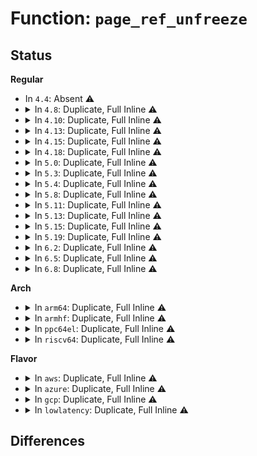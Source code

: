 # Function: <code>page_ref_unfreeze</code>

## Status
<b>Regular</b>
<ul>
<li>
In <code>4.4</code>: Absent ⚠️
</li>
<li>
<details>
<summary>In <code>4.8</code>: Duplicate, Full Inline ⚠️</summary>

**Collision:** Static Duplication

**Inline:** Full

**Transformation:** False

**Instances:**

```
In mm/vmscan.c (ffffffff811b8948)
Location: include/linux/page_ref.h:172
Inline: True
Inline callers:
  - mm/vmscan.c:remove_mapping
  - mm/vmscan.c:__remove_mapping
```
```
In mm/migrate.c (ffffffff81211b07)
Location: include/linux/page_ref.h:172
Inline: True
Inline callers:
  - mm/migrate.c:migrate_huge_page_move_mapping
  - mm/migrate.c:migrate_page_move_mapping
  - mm/migrate.c:migrate_page_move_mapping
```
```
In mm/khugepaged.c (ffffffff8121aec0)
Location: include/linux/page_ref.h:172
Inline: True
Inline callers:
  - mm/khugepaged.c:collapse_shmem
  - mm/khugepaged.c:collapse_shmem
  - mm/khugepaged.c:collapse_shmem
  - mm/khugepaged.c:collapse_shmem
```
</details>
</li>
<li>
<details>
<summary>In <code>4.10</code>: Duplicate, Full Inline ⚠️</summary>

**Collision:** Static Duplication

**Inline:** Full

**Transformation:** False

**Instances:**

```
In mm/vmscan.c (ffffffff811c8f78)
Location: include/linux/page_ref.h:172
Inline: True
Inline callers:
  - mm/vmscan.c:remove_mapping
  - mm/vmscan.c:__remove_mapping
```
```
In mm/migrate.c (ffffffff81223cd5)
Location: include/linux/page_ref.h:172
Inline: True
Inline callers:
  - mm/migrate.c:migrate_huge_page_move_mapping
  - mm/migrate.c:migrate_page_move_mapping
  - mm/migrate.c:migrate_page_move_mapping
```
```
In mm/khugepaged.c (ffffffff8122c830)
Location: include/linux/page_ref.h:172
Inline: True
Inline callers:
  - mm/khugepaged.c:collapse_shmem
  - mm/khugepaged.c:collapse_shmem
  - mm/khugepaged.c:collapse_shmem
  - mm/khugepaged.c:collapse_shmem
```
</details>
</li>
<li>
<details>
<summary>In <code>4.13</code>: Duplicate, Full Inline ⚠️</summary>

**Collision:** Static Duplication

**Inline:** Full

**Transformation:** False

**Instances:**

```
In mm/vmscan.c (ffffffff811d2daa)
Location: include/linux/page_ref.h:172
Inline: True
Inline callers:
  - mm/vmscan.c:shrink_page_list
  - mm/vmscan.c:remove_mapping
  - mm/vmscan.c:__remove_mapping
```
```
In mm/migrate.c (ffffffff81230c7e)
Location: include/linux/page_ref.h:172
Inline: True
Inline callers:
  - mm/migrate.c:migrate_misplaced_transhuge_page
  - mm/migrate.c:migrate_huge_page_move_mapping
  - mm/migrate.c:migrate_page_move_mapping
  - mm/migrate.c:migrate_page_move_mapping
```
```
In mm/khugepaged.c (ffffffff81239034)
Location: include/linux/page_ref.h:172
Inline: True
Inline callers:
  - mm/khugepaged.c:collapse_shmem
  - mm/khugepaged.c:collapse_shmem
  - mm/khugepaged.c:collapse_shmem
  - mm/khugepaged.c:collapse_shmem
```
</details>
</li>
<li>
<details>
<summary>In <code>4.15</code>: Duplicate, Full Inline ⚠️</summary>

**Collision:** Static Duplication

**Inline:** Full

**Transformation:** False

**Instances:**

```
In mm/vmscan.c (ffffffff811e8011)
Location: include/linux/page_ref.h:173
Inline: True
Inline callers:
  - mm/vmscan.c:shrink_page_list
  - mm/vmscan.c:remove_mapping
  - mm/vmscan.c:__remove_mapping
```
```
In mm/migrate.c (ffffffff8124e9d4)
Location: include/linux/page_ref.h:173
Inline: True
Inline callers:
  - mm/migrate.c:migrate_misplaced_transhuge_page
  - mm/migrate.c:migrate_huge_page_move_mapping
  - mm/migrate.c:migrate_page_move_mapping
  - mm/migrate.c:migrate_page_move_mapping
```
```
In mm/khugepaged.c (ffffffff81257736)
Location: include/linux/page_ref.h:173
Inline: True
Inline callers:
  - mm/khugepaged.c:collapse_shmem
  - mm/khugepaged.c:collapse_shmem
  - mm/khugepaged.c:collapse_shmem
  - mm/khugepaged.c:collapse_shmem
```
</details>
</li>
<li>
<details>
<summary>In <code>4.18</code>: Duplicate, Full Inline ⚠️</summary>

**Collision:** Static Duplication

**Inline:** Full

**Transformation:** False

**Instances:**

```
In mm/vmscan.c (ffffffff812094b7)
Location: include/linux/page_ref.h:173
Inline: True
Inline callers:
  - mm/vmscan.c:shrink_page_list
  - mm/vmscan.c:remove_mapping
  - mm/vmscan.c:__remove_mapping
```
```
In mm/migrate.c (ffffffff8127280a)
Location: include/linux/page_ref.h:173
Inline: True
Inline callers:
  - mm/migrate.c:migrate_misplaced_transhuge_page
  - mm/migrate.c:migrate_huge_page_move_mapping
  - mm/migrate.c:migrate_page_move_mapping
  - mm/migrate.c:migrate_page_move_mapping
```
```
In mm/huge_memory.c (ffffffff81278a2e)
Location: include/linux/page_ref.h:173
Inline: True
Inline callers:
  - mm/huge_memory.c:split_huge_page_to_list
```
```
In mm/khugepaged.c (ffffffff8127b89c)
Location: include/linux/page_ref.h:173
Inline: True
Inline callers:
  - mm/khugepaged.c:collapse_shmem
  - mm/khugepaged.c:collapse_shmem
  - mm/khugepaged.c:collapse_shmem
  - mm/khugepaged.c:collapse_shmem
```
</details>
</li>
<li>
<details>
<summary>In <code>5.0</code>: Duplicate, Full Inline ⚠️</summary>

**Collision:** Static Duplication

**Inline:** Full

**Transformation:** False

**Instances:**

```
In mm/vmscan.c (ffffffff8121c199)
Location: include/linux/page_ref.h:173
Inline: True
Inline callers:
  - mm/vmscan.c:shrink_page_list
  - mm/vmscan.c:remove_mapping
  - mm/vmscan.c:__remove_mapping
```
```
In mm/migrate.c (ffffffff81286dc2)
Location: include/linux/page_ref.h:173
Inline: True
Inline callers:
  - mm/migrate.c:migrate_misplaced_transhuge_page
  - mm/migrate.c:migrate_huge_page_move_mapping
  - mm/migrate.c:migrate_page_move_mapping
```
```
In mm/huge_memory.c (ffffffff8128d0de)
Location: include/linux/page_ref.h:173
Inline: True
Inline callers:
  - mm/huge_memory.c:split_huge_page_to_list
```
```
In mm/khugepaged.c (ffffffff8128fcaa)
Location: include/linux/page_ref.h:173
Inline: True
Inline callers:
  - mm/khugepaged.c:collapse_shmem
  - mm/khugepaged.c:collapse_shmem
```
</details>
</li>
<li>
<details>
<summary>In <code>5.3</code>: Duplicate, Full Inline ⚠️</summary>

**Collision:** Static Duplication

**Inline:** Full

**Transformation:** False

**Instances:**

```
In mm/vmscan.c (ffffffff8122bef0)
Location: include/linux/page_ref.h:173
Inline: True
Inline callers:
  - mm/vmscan.c:shrink_page_list
  - mm/vmscan.c:remove_mapping
  - mm/vmscan.c:__remove_mapping
```
```
In mm/ksm.c (ffffffff81292c08)
Location: include/linux/page_ref.h:173
Inline: True
Inline callers:
  - mm/ksm.c:reuse_ksm_page
```
```
In mm/migrate.c (ffffffff812a134f)
Location: include/linux/page_ref.h:173
Inline: True
Inline callers:
  - mm/migrate.c:migrate_misplaced_transhuge_page
  - mm/migrate.c:migrate_huge_page_move_mapping
  - mm/migrate.c:migrate_page_move_mapping
```
```
In mm/huge_memory.c (ffffffff812a23c0)
Location: include/linux/page_ref.h:173
Inline: True
Inline callers:
  - mm/huge_memory.c:__split_huge_page
```
```
In mm/khugepaged.c (ffffffff812aad46)
Location: include/linux/page_ref.h:173
Inline: True
Inline callers:
  - mm/khugepaged.c:collapse_shmem
  - mm/khugepaged.c:collapse_shmem
```
</details>
</li>
<li>
<details>
<summary>In <code>5.4</code>: Duplicate, Full Inline ⚠️</summary>

**Collision:** Static Duplication

**Inline:** Full

**Transformation:** False

**Instances:**

```
In mm/vmscan.c (ffffffff81239dba)
Location: include/linux/page_ref.h:173
Inline: True
Inline callers:
  - mm/vmscan.c:shrink_page_list
  - mm/vmscan.c:remove_mapping
  - mm/vmscan.c:__remove_mapping
```
```
In mm/ksm.c (ffffffff812a2988)
Location: include/linux/page_ref.h:173
Inline: True
Inline callers:
  - mm/ksm.c:reuse_ksm_page
```
```
In mm/migrate.c (ffffffff812b276f)
Location: include/linux/page_ref.h:173
Inline: True
Inline callers:
  - mm/migrate.c:migrate_misplaced_transhuge_page
  - mm/migrate.c:migrate_huge_page_move_mapping
  - mm/migrate.c:migrate_page_move_mapping
```
```
In mm/huge_memory.c (ffffffff812b38bd)
Location: include/linux/page_ref.h:173
Inline: True
Inline callers:
  - mm/huge_memory.c:__split_huge_page
```
```
In mm/khugepaged.c (ffffffff812bc317)
Location: include/linux/page_ref.h:173
Inline: True
Inline callers:
  - mm/khugepaged.c:collapse_file
  - mm/khugepaged.c:collapse_file
```
</details>
</li>
<li>
<details>
<summary>In <code>5.8</code>: Duplicate, Full Inline ⚠️</summary>

**Collision:** Static Duplication

**Inline:** Full

**Transformation:** False

**Instances:**

```
In mm/vmscan.c (ffffffff81266276)
Location: include/linux/page_ref.h:182
Inline: True
Inline callers:
  - mm/vmscan.c:shrink_page_list
  - mm/vmscan.c:remove_mapping
  - mm/vmscan.c:__remove_mapping
```
```
In mm/ksm.c (ffffffff812d7108)
Location: include/linux/page_ref.h:182
Inline: True
Inline callers:
  - mm/ksm.c:reuse_ksm_page
```
```
In mm/migrate.c (ffffffff812e7d0e)
Location: include/linux/page_ref.h:182
Inline: True
Inline callers:
  - mm/migrate.c:migrate_misplaced_transhuge_page
  - mm/migrate.c:migrate_huge_page_move_mapping
  - mm/migrate.c:migrate_page_move_mapping
```
```
In mm/huge_memory.c (ffffffff812e8905)
Location: include/linux/page_ref.h:182
Inline: True
Inline callers:
  - mm/huge_memory.c:__split_huge_page_tail
```
```
In mm/khugepaged.c (ffffffff812f1853)
Location: include/linux/page_ref.h:182
Inline: True
Inline callers:
  - mm/khugepaged.c:collapse_file
  - mm/khugepaged.c:collapse_file
```
</details>
</li>
<li>
<details>
<summary>In <code>5.11</code>: Duplicate, Full Inline ⚠️</summary>

**Collision:** Static Duplication

**Inline:** Full

**Transformation:** False

**Instances:**

```
In mm/vmscan.c (ffffffff81270c72)
Location: include/linux/page_ref.h:182
Inline: True
Inline callers:
  - mm/vmscan.c:shrink_page_list
  - mm/vmscan.c:remove_mapping
  - mm/vmscan.c:__remove_mapping
```
```
In mm/migrate.c (ffffffff812f30fa)
Location: include/linux/page_ref.h:182
Inline: True
Inline callers:
  - mm/migrate.c:migrate_misplaced_transhuge_page
  - mm/migrate.c:migrate_huge_page_move_mapping
  - mm/migrate.c:migrate_page_move_mapping
```
```
In mm/huge_memory.c (ffffffff812f3d20)
Location: include/linux/page_ref.h:182
Inline: True
```
```
In mm/khugepaged.c (ffffffff812fdda8)
Location: include/linux/page_ref.h:182
Inline: True
Inline callers:
  - mm/khugepaged.c:collapse_file
  - mm/khugepaged.c:collapse_file
```
</details>
</li>
<li>
<details>
<summary>In <code>5.13</code>: Duplicate, Full Inline ⚠️</summary>

**Collision:** Static Duplication

**Inline:** Full

**Transformation:** False

**Instances:**

```
In mm/vmscan.c (ffffffff8127575b)
Location: include/linux/page_ref.h:182
Inline: True
Inline callers:
  - mm/vmscan.c:shrink_page_list
  - mm/vmscan.c:remove_mapping
  - mm/vmscan.c:__remove_mapping
```
```
In mm/migrate.c (ffffffff812f9493)
Location: include/linux/page_ref.h:182
Inline: True
Inline callers:
  - mm/migrate.c:migrate_misplaced_transhuge_page
  - mm/migrate.c:migrate_huge_page_move_mapping
  - mm/migrate.c:migrate_page_move_mapping
```
```
In mm/huge_memory.c (ffffffff812fa180)
Location: include/linux/page_ref.h:182
Inline: True
```
```
In mm/khugepaged.c (ffffffff81304f17)
Location: include/linux/page_ref.h:182
Inline: True
Inline callers:
  - mm/khugepaged.c:collapse_file
  - mm/khugepaged.c:collapse_file
```
</details>
</li>
<li>
<details>
<summary>In <code>5.15</code>: Duplicate, Full Inline ⚠️</summary>

**Collision:** Static Duplication

**Inline:** Full

**Transformation:** False

**Instances:**

```
In mm/vmscan.c (ffffffff812b4bea)
Location: include/linux/page_ref.h:182
Inline: True
Inline callers:
  - mm/vmscan.c:remove_mapping
  - mm/vmscan.c:__remove_mapping
```
```
In mm/migrate.c (ffffffff81342a42)
Location: include/linux/page_ref.h:182
Inline: True
Inline callers:
  - mm/migrate.c:migrate_huge_page_move_mapping
  - mm/migrate.c:migrate_page_move_mapping
```
```
In mm/huge_memory.c (ffffffff81343ea0)
Location: include/linux/page_ref.h:182
Inline: True
```
```
In mm/khugepaged.c (ffffffff8134ecaa)
Location: include/linux/page_ref.h:182
Inline: True
Inline callers:
  - mm/khugepaged.c:collapse_file
  - mm/khugepaged.c:collapse_file
```
</details>
</li>
<li>
<details>
<summary>In <code>5.19</code>: Duplicate, Full Inline ⚠️</summary>

**Collision:** Static Duplication

**Inline:** Full

**Transformation:** False

**Instances:**

```
In mm/vmscan.c (ffffffff81313400)
Location: include/linux/page_ref.h:330
Inline: True
Inline callers:
  - mm/vmscan.c:remove_mapping
  - mm/vmscan.c:__remove_mapping
```
```
In mm/migrate.c (ffffffff813b4f49)
Location: include/linux/page_ref.h:330
Inline: True
Inline callers:
  - mm/migrate.c:migrate_huge_page_move_mapping
  - mm/migrate.c:folio_migrate_mapping
```
```
In mm/huge_memory.c (ffffffff813b9bbf)
Location: include/linux/page_ref.h:330
Inline: True
```
```
In mm/khugepaged.c (ffffffff813c58dc)
Location: include/linux/page_ref.h:330
Inline: True
Inline callers:
  - mm/khugepaged.c:collapse_file
  - mm/khugepaged.c:collapse_file
```
</details>
</li>
<li>
<details>
<summary>In <code>6.2</code>: Duplicate, Full Inline ⚠️</summary>

**Collision:** Static Duplication

**Inline:** Full

**Transformation:** False

**Instances:**

```
In mm/vmscan.c (ffffffff81386850)
Location: include/linux/page_ref.h:330
Inline: True
Inline callers:
  - mm/vmscan.c:remove_mapping
  - mm/vmscan.c:__remove_mapping
```
```
In mm/hugetlb.c (ffffffff81412b65)
Location: include/linux/page_ref.h:330
Inline: True
Inline callers:
  - mm/hugetlb.c:alloc_and_dissolve_hugetlb_folio
  - mm/hugetlb.c:alloc_huge_page_nodemask
  - mm/hugetlb.c:__remove_hugetlb_folio
```
```
In mm/migrate.c (ffffffff814340d1)
Location: include/linux/page_ref.h:330
Inline: True
Inline callers:
  - mm/migrate.c:migrate_huge_page_move_mapping
  - mm/migrate.c:folio_migrate_mapping
```
```
In mm/huge_memory.c (ffffffff8143c667)
Location: include/linux/page_ref.h:330
Inline: True
```
```
In mm/khugepaged.c (ffffffff8144a23f)
Location: include/linux/page_ref.h:330
Inline: True
Inline callers:
  - mm/khugepaged.c:collapse_file
  - mm/khugepaged.c:collapse_file
```
</details>
</li>
<li>
<details>
<summary>In <code>6.5</code>: Duplicate, Full Inline ⚠️</summary>

**Collision:** Static Duplication

**Inline:** Full

**Transformation:** False

**Instances:**

```
In mm/vmscan.c (ffffffff813b6ce0)
Location: include/linux/page_ref.h:330
Inline: True
Inline callers:
  - mm/vmscan.c:remove_mapping
  - mm/vmscan.c:__remove_mapping
```
```
In mm/hugetlb.c (ffffffff8143e04b)
Location: include/linux/page_ref.h:330
Inline: True
Inline callers:
  - mm/hugetlb.c:demote_free_hugetlb_folio
  - mm/hugetlb.c:alloc_hugetlb_folio
  - mm/hugetlb.c:alloc_and_dissolve_hugetlb_folio
  - mm/hugetlb.c:alloc_hugetlb_folio_nodemask
  - mm/hugetlb.c:__remove_hugetlb_folio
  - mm/hugetlb.c:dequeue_hugetlb_folio_nodemask
```
```
In mm/migrate.c (ffffffff81469a11)
Location: include/linux/page_ref.h:330
Inline: True
Inline callers:
  - mm/migrate.c:migrate_huge_page_move_mapping
  - mm/migrate.c:folio_migrate_mapping
```
```
In mm/huge_memory.c (ffffffff81471cad)
Location: include/linux/page_ref.h:330
Inline: True
```
</details>
</li>
<li>
<details>
<summary>In <code>6.8</code>: Duplicate, Full Inline ⚠️</summary>

**Collision:** Static Duplication

**Inline:** Full

**Transformation:** False

**Instances:**

```
In mm/vmscan.c (ffffffff813dfba0)
Location: include/linux/page_ref.h:330
Inline: True
Inline callers:
  - mm/vmscan.c:remove_mapping
  - mm/vmscan.c:__remove_mapping
```
```
In mm/hugetlb.c (ffffffff81477cdc)
Location: include/linux/page_ref.h:330
Inline: True
Inline callers:
  - mm/hugetlb.c:demote_free_hugetlb_folio
  - mm/hugetlb.c:alloc_hugetlb_folio
  - mm/hugetlb.c:alloc_and_dissolve_hugetlb_folio
  - mm/hugetlb.c:alloc_hugetlb_folio_nodemask
  - mm/hugetlb.c:__remove_hugetlb_folio
  - mm/hugetlb.c:dequeue_hugetlb_folio_nodemask
```
```
In mm/migrate.c (ffffffff81498982)
Location: include/linux/page_ref.h:330
Inline: True
Inline callers:
  - mm/migrate.c:migrate_huge_page_move_mapping
  - mm/migrate.c:folio_migrate_mapping
```
```
In mm/huge_memory.c (ffffffff814a243c)
Location: include/linux/page_ref.h:330
Inline: True
Inline callers:
  - mm/huge_memory.c:__split_huge_page
```
</details>
</li>
</ul>
<b>Arch</b>
<ul>
<li>
<details>
<summary>In <code>arm64</code>: Duplicate, Full Inline ⚠️</summary>

**Collision:** Static Duplication

**Inline:** Full

**Transformation:** False

**Instances:**

```
In mm/vmscan.c (ffff8000102caed8)
Location: include/linux/page_ref.h:173
Inline: True
Inline callers:
  - mm/vmscan.c:shrink_page_list
  - mm/vmscan.c:remove_mapping
  - mm/vmscan.c:__remove_mapping
```
```
In mm/ksm.c (ffff8000103423d8)
Location: include/linux/page_ref.h:173
Inline: True
Inline callers:
  - mm/ksm.c:reuse_ksm_page
```
```
In mm/migrate.c (ffff800010352fd0)
Location: include/linux/page_ref.h:173
Inline: True
Inline callers:
  - mm/migrate.c:migrate_misplaced_transhuge_page
  - mm/migrate.c:migrate_huge_page_move_mapping
  - mm/migrate.c:migrate_page_move_mapping
```
```
In mm/huge_memory.c (ffff80001035494c)
Location: include/linux/page_ref.h:173
Inline: True
Inline callers:
  - mm/huge_memory.c:__split_huge_page
```
```
In mm/khugepaged.c (ffff80001035d490)
Location: include/linux/page_ref.h:173
Inline: True
Inline callers:
  - mm/khugepaged.c:collapse_file
  - mm/khugepaged.c:collapse_file
```
</details>
</li>
<li>
<details>
<summary>In <code>armhf</code>: Duplicate, Full Inline ⚠️</summary>

**Collision:** Static Duplication

**Inline:** Full

**Transformation:** False

**Instances:**

```
In mm/vmscan.c (c04f5048)
Location: include/linux/page_ref.h:173
Inline: True
Inline callers:
  - mm/vmscan.c:shrink_page_list
  - mm/vmscan.c:remove_mapping
  - mm/vmscan.c:__remove_mapping
```
```
In mm/ksm.c (c0548130)
Location: include/linux/page_ref.h:173
Inline: True
Inline callers:
  - mm/ksm.c:reuse_ksm_page
```
```
In mm/migrate.c (c05526cc)
Location: include/linux/page_ref.h:173
Inline: True
Inline callers:
  - mm/migrate.c:migrate_huge_page_move_mapping
  - mm/migrate.c:migrate_page_move_mapping
```
</details>
</li>
<li>
<details>
<summary>In <code>ppc64el</code>: Duplicate, Full Inline ⚠️</summary>

**Collision:** Static Duplication

**Inline:** Full

**Transformation:** False

**Instances:**

```
In mm/vmscan.c (c00000000038783c)
Location: include/linux/page_ref.h:173
Inline: True
Inline callers:
  - mm/vmscan.c:shrink_page_list
  - mm/vmscan.c:remove_mapping
  - mm/vmscan.c:__remove_mapping
```
```
In mm/ksm.c (c00000000041fdc0)
Location: include/linux/page_ref.h:173
Inline: True
Inline callers:
  - mm/ksm.c:reuse_ksm_page
```
```
In mm/migrate.c (c000000000439b6c)
Location: include/linux/page_ref.h:173
Inline: True
Inline callers:
  - mm/migrate.c:migrate_misplaced_transhuge_page
  - mm/migrate.c:migrate_huge_page_move_mapping
  - mm/migrate.c:migrate_page_move_mapping
```
```
In mm/huge_memory.c (c00000000043b95c)
Location: include/linux/page_ref.h:173
Inline: True
Inline callers:
  - mm/huge_memory.c:__split_huge_page
```
```
In mm/khugepaged.c (c000000000448f8c)
Location: include/linux/page_ref.h:173
Inline: True
Inline callers:
  - mm/khugepaged.c:collapse_file
  - mm/khugepaged.c:collapse_file
```
</details>
</li>
<li>
<details>
<summary>In <code>riscv64</code>: Duplicate, Full Inline ⚠️</summary>

**Collision:** Static Duplication

**Inline:** Full

**Transformation:** False

**Instances:**

```
In mm/vmscan.c (ffffffe0001e9ba2)
Location: include/linux/page_ref.h:173
Inline: True
Inline callers:
  - mm/vmscan.c:shrink_page_list
  - mm/vmscan.c:remove_mapping
  - mm/vmscan.c:__remove_mapping
```
```
In mm/ksm.c (ffffffe0002365f2)
Location: include/linux/page_ref.h:173
Inline: True
Inline callers:
  - mm/ksm.c:reuse_ksm_page
```
```
In mm/migrate.c (ffffffe00023f95e)
Location: include/linux/page_ref.h:173
Inline: True
Inline callers:
  - mm/migrate.c:migrate_huge_page_move_mapping
  - mm/migrate.c:migrate_page_move_mapping
```
</details>
</li>
</ul>
<b>Flavor</b>
<ul>
<li>
<details>
<summary>In <code>aws</code>: Duplicate, Full Inline ⚠️</summary>

**Collision:** Static Duplication

**Inline:** Full

**Transformation:** False

**Instances:**

```
In mm/vmscan.c (ffffffff8123240a)
Location: include/linux/page_ref.h:173
Inline: True
Inline callers:
  - mm/vmscan.c:shrink_page_list
  - mm/vmscan.c:remove_mapping
  - mm/vmscan.c:__remove_mapping
```
```
In mm/ksm.c (ffffffff8129af68)
Location: include/linux/page_ref.h:173
Inline: True
Inline callers:
  - mm/ksm.c:reuse_ksm_page
```
```
In mm/migrate.c (ffffffff812aad4f)
Location: include/linux/page_ref.h:173
Inline: True
Inline callers:
  - mm/migrate.c:migrate_misplaced_transhuge_page
  - mm/migrate.c:migrate_huge_page_move_mapping
  - mm/migrate.c:migrate_page_move_mapping
```
```
In mm/huge_memory.c (ffffffff812abe9d)
Location: include/linux/page_ref.h:173
Inline: True
Inline callers:
  - mm/huge_memory.c:__split_huge_page
```
```
In mm/khugepaged.c (ffffffff812b48f7)
Location: include/linux/page_ref.h:173
Inline: True
Inline callers:
  - mm/khugepaged.c:collapse_file
  - mm/khugepaged.c:collapse_file
```
</details>
</li>
<li>
<details>
<summary>In <code>azure</code>: Duplicate, Full Inline ⚠️</summary>

**Collision:** Static Duplication

**Inline:** Full

**Transformation:** False

**Instances:**

```
In mm/vmscan.c (ffffffff812254b6)
Location: include/linux/page_ref.h:173
Inline: True
Inline callers:
  - mm/vmscan.c:shrink_page_list
  - mm/vmscan.c:remove_mapping
  - mm/vmscan.c:__remove_mapping
```
```
In mm/ksm.c (ffffffff8128cb28)
Location: include/linux/page_ref.h:173
Inline: True
Inline callers:
  - mm/ksm.c:reuse_ksm_page
```
```
In mm/migrate.c (ffffffff8129c689)
Location: include/linux/page_ref.h:173
Inline: True
Inline callers:
  - mm/migrate.c:migrate_misplaced_transhuge_page
  - mm/migrate.c:migrate_huge_page_move_mapping
  - mm/migrate.c:migrate_page_move_mapping
```
```
In mm/huge_memory.c (ffffffff8129da0d)
Location: include/linux/page_ref.h:173
Inline: True
Inline callers:
  - mm/huge_memory.c:__split_huge_page
```
```
In mm/khugepaged.c (ffffffff812a595a)
Location: include/linux/page_ref.h:173
Inline: True
Inline callers:
  - mm/khugepaged.c:collapse_file
  - mm/khugepaged.c:collapse_file
```
</details>
</li>
<li>
<details>
<summary>In <code>gcp</code>: Duplicate, Full Inline ⚠️</summary>

**Collision:** Static Duplication

**Inline:** Full

**Transformation:** False

**Instances:**

```
In mm/vmscan.c (ffffffff812301aa)
Location: include/linux/page_ref.h:173
Inline: True
Inline callers:
  - mm/vmscan.c:shrink_page_list
  - mm/vmscan.c:remove_mapping
  - mm/vmscan.c:__remove_mapping
```
```
In mm/ksm.c (ffffffff81298d78)
Location: include/linux/page_ref.h:173
Inline: True
Inline callers:
  - mm/ksm.c:reuse_ksm_page
```
```
In mm/migrate.c (ffffffff812a8b5f)
Location: include/linux/page_ref.h:173
Inline: True
Inline callers:
  - mm/migrate.c:migrate_misplaced_transhuge_page
  - mm/migrate.c:migrate_huge_page_move_mapping
  - mm/migrate.c:migrate_page_move_mapping
```
```
In mm/huge_memory.c (ffffffff812a9cad)
Location: include/linux/page_ref.h:173
Inline: True
Inline callers:
  - mm/huge_memory.c:__split_huge_page
```
```
In mm/khugepaged.c (ffffffff812b2707)
Location: include/linux/page_ref.h:173
Inline: True
Inline callers:
  - mm/khugepaged.c:collapse_file
  - mm/khugepaged.c:collapse_file
```
</details>
</li>
<li>
<details>
<summary>In <code>lowlatency</code>: Duplicate, Full Inline ⚠️</summary>

**Collision:** Static Duplication

**Inline:** Full

**Transformation:** False

**Instances:**

```
In mm/vmscan.c (ffffffff8123f5f3)
Location: include/linux/page_ref.h:173
Inline: True
Inline callers:
  - mm/vmscan.c:shrink_page_list
  - mm/vmscan.c:remove_mapping
  - mm/vmscan.c:__remove_mapping
```
```
In mm/ksm.c (ffffffff812a8b58)
Location: include/linux/page_ref.h:173
Inline: True
Inline callers:
  - mm/ksm.c:reuse_ksm_page
```
```
In mm/migrate.c (ffffffff812b8e7f)
Location: include/linux/page_ref.h:173
Inline: True
Inline callers:
  - mm/migrate.c:migrate_misplaced_transhuge_page
  - mm/migrate.c:migrate_huge_page_move_mapping
  - mm/migrate.c:migrate_page_move_mapping
```
```
In mm/huge_memory.c (ffffffff812b9f2d)
Location: include/linux/page_ref.h:173
Inline: True
Inline callers:
  - mm/huge_memory.c:__split_huge_page
```
```
In mm/khugepaged.c (ffffffff812c2ddc)
Location: include/linux/page_ref.h:173
Inline: True
Inline callers:
  - mm/khugepaged.c:collapse_file
  - mm/khugepaged.c:collapse_file
```
</details>
</li>
</ul>

## Differences
